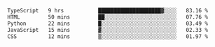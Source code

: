 <!--START_SECTION:waka-->

```txt
TypeScript   9 hrs           ████████████████████▓░░░░   83.16 %
HTML         50 mins         ██░░░░░░░░░░░░░░░░░░░░░░░   07.76 %
Python       22 mins         █░░░░░░░░░░░░░░░░░░░░░░░░   03.49 %
JavaScript   15 mins         ▓░░░░░░░░░░░░░░░░░░░░░░░░   02.33 %
CSS          12 mins         ▒░░░░░░░░░░░░░░░░░░░░░░░░   01.97 %
```

<!--END_SECTION:waka-->
